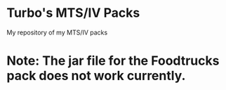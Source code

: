 # Turbo's MTS/IV Packs
My repository of my MTS/IV packs

# Note: The jar file for the Foodtrucks pack does not work currently.
